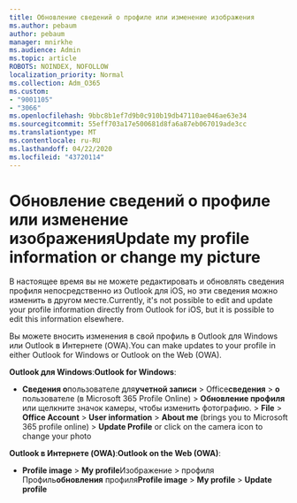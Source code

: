 ```yaml
---
title: Обновление сведений о профиле или изменение изображения
ms.author: pebaum
author: pebaum
manager: mnirkhe
ms.audience: Admin
ms.topic: article
ROBOTS: NOINDEX, NOFOLLOW
localization_priority: Normal
ms.collection: Adm_O365
ms.custom:
- "9001105"
- "3066"
ms.openlocfilehash: 9bbc8b1ef7d9b0c910b19db47110ae046ae63e34
ms.sourcegitcommit: 55eff703a17e500681d8fa6a87eb067019ade3cc
ms.translationtype: MT
ms.contentlocale: ru-RU
ms.lasthandoff: 04/22/2020
ms.locfileid: "43720114"
---
```

# <a name="update-my-profile-information-or-change-my-picture"></a><span data-ttu-id="1cecd-102">Обновление сведений о профиле или изменение изображения</span><span class="sxs-lookup"><span data-stu-id="1cecd-102">Update my profile information or change my picture</span></span>

<span data-ttu-id="1cecd-103">В настоящее время вы не можете редактировать и обновлять сведения профиля непосредственно из Outlook для iOS, но эти сведения можно изменить в другом месте.</span><span class="sxs-lookup"><span data-stu-id="1cecd-103">Currently, it's not possible to edit and update your profile information directly from Outlook for iOS, but it is possible to edit this information elsewhere.</span></span> 

<span data-ttu-id="1cecd-104">Вы можете вносить изменения в свой профиль в Outlook для Windows или Outlook в Интернете (OWA).</span><span class="sxs-lookup"><span data-stu-id="1cecd-104">You can make updates to your profile in either Outlook for Windows or Outlook on the Web (OWA).</span></span> 

<span data-ttu-id="1cecd-105">**Outlook для Windows**:</span><span class="sxs-lookup"><span data-stu-id="1cecd-105">**Outlook for Windows**:</span></span> 

- <span data-ttu-id="1cecd-106">**Сведения о**пользователе для**учетной записи** > Office**сведения** > **о** пользователе (в Microsoft 365 Profile Online) > **Обновление профиля** или щелкните значок камеры, чтобы изменить фотографию. > </span><span class="sxs-lookup"><span data-stu-id="1cecd-106">**File** > **Office Account** > **User information** > **About me** (brings you to Microsoft 365 profile online) > **Update Profile** or click on the camera icon to change your photo</span></span>  
  
<span data-ttu-id="1cecd-107">**Outlook в Интернете (OWA)**:</span><span class="sxs-lookup"><span data-stu-id="1cecd-107">**Outlook on the Web (OWA)**:</span></span> 

- <span data-ttu-id="1cecd-108">**Profile image** > **My profile**Изображение > профиля Профиль**обновления** профиля</span><span class="sxs-lookup"><span data-stu-id="1cecd-108">**Profile image** > **My profile** > **Update profile**</span></span>
